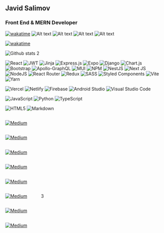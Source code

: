 <!--
**JavidSelimov12345/JavidSelimov12345** is a ✨ _special_ ✨ repository because its `README.md` (this file) appears on your GitHub profile.
https://i.ytimg.com/vi/ly3m6mv5qvg/maxresdefault.jpg
https://64.media.tumblr.com/2d0af9c90d1b1107313cc20bda01548a/tumblr_outwxnanpp1u79o2lo1_1280.gifv
https://miro.medium.com/max/1400/0*C-cPP9D2MIyeexAT.gif
Here are some ideas to get you started:

- 🔭 I’m currently working on ...
- 🌱 I’m currently improving ...
- 👯 I’m looking to collaborate on ...
- 🤔 I’m looking for help with ...
- 💬 Ask me about ...
- 📫 How to reach me: ...
- 😄 Pronouns: ...
- ⚡ Fun fact: ...
- 🌱 Favorite programming languages :  JavaScript   Python  
- 🌱 Favorite tools  :  React Django Node js
- 💬 On linkedin https://www.linkedin.com/in/javidsalim/
 - 💬 On medium https://medium.com/@cavidselimov.cs
 - ![React](https://64.media.tumblr.com/2d0af9c90d1b1107313cc20bda01548a/tumblr_outwxnanpp1u79o2lo1_1280.gifv) 
  ![](https://komarev.com/ghpvc/?username=javidselimov)
-->

## Javid Salimov
### Front End & MERN Developer

[![wakatime](https://wakatime.com/badge/user/d5de5aaf-24b1-4a23-8fd7-2b48a35fdd16.svg)](https://wakatime.com/@d5de5aaf-24b1-4a23-8fd7-2b48a35fdd16)
![Alt text](https://wakatime.com/share/@Z_Salimov/568d6676-ef2c-48c3-8fe1-73d18c964f53.svg)
![Alt text](https://wakatime.com/share/@Z_Salimov/1b5d351b-f26f-4e40-8cda-3de5f5f2be05.svg)
![Alt text](https://wakatime.com/share/@Z_Salimov/5bbfb96a-14bf-4bcb-b333-6834a55d82ae.svg)
![Alt text](https://wakatime.com/share/@Z_Salimov/57b597ab-8152-4a56-a95b-43d8b866f2d8.svg)


   
[![wakatime](https://wakatime.com/badge/user/d5de5aaf-24b1-4a23-8fd7-2b48a35fdd16.svg)](https://wakatime.com/@d5de5aaf-24b1-4a23-8fd7-2b48a35fdd16)

 ![Github stats 2](https://github-readme-stats.vercel.app/api?username=JavidSelimov&show_icons=true&theme=github_dark&title_color=#dadadad&card_width=200)
 


![React](https://img.shields.io/badge/react-%2320232a.svg?style=for-the-badge&logo=react&logoColor=%2361DAFB)
![JWT](https://img.shields.io/badge/JWT-black?style=for-the-badge&logo=JSON%20web%20tokens)
![Jinja](https://img.shields.io/badge/jinja-white.svg?style=for-the-badge&logo=jinja&logoColor=black)
![Express.js](https://img.shields.io/badge/express.js-%23404d59.svg?style=for-the-badge&logo=express&logoColor=%2361DAFB)
![Expo](https://img.shields.io/badge/expo-1C1E24?style=for-the-badge&logo=expo&logoColor=#D04A37)
	![Django](https://img.shields.io/badge/django-%23092E20.svg?style=for-the-badge&logo=django&logoColor=white)
 ![Chart.js](https://img.shields.io/badge/chart.js-F5788D.svg?style=for-the-badge&logo=chart.js&logoColor=white)
 ![Bootstrap](https://img.shields.io/badge/bootstrap-%23563D7C.svg?style=for-the-badge&logo=bootstrap&logoColor=white)
 ![Apollo-GraphQL](https://img.shields.io/badge/-ApolloGraphQL-311C87?style=for-the-badge&logo=apollo-graphql)
 	![MUI](https://img.shields.io/badge/MUI-%230081CB.svg?style=for-the-badge&logo=mui&logoColor=white)
  ![NPM](https://img.shields.io/badge/NPM-%23000000.svg?style=for-the-badge&logo=npm&logoColor=white)
  ![NestJS](https://img.shields.io/badge/nestjs-%23E0234E.svg?style=for-the-badge&logo=nestjs&logoColor=white)
  	![Next JS](https://img.shields.io/badge/Next-black?style=for-the-badge&logo=next.js&logoColor=white)
   ![NodeJS](https://img.shields.io/badge/node.js-6DA55F?style=for-the-badge&logo=node.js&logoColor=white)
   ![React Router](https://img.shields.io/badge/React_Router-CA4245?style=for-the-badge&logo=react-router&logoColor=white)
   ![Redux](https://img.shields.io/badge/redux-%23593d88.svg?style=for-the-badge&logo=redux&logoColor=white)
   ![SASS](https://img.shields.io/badge/SASS-hotpink.svg?style=for-the-badge&logo=SASS&logoColor=white)
   ![Styled Components](https://img.shields.io/badge/styled--components-DB7093?style=for-the-badge&logo=styled-components&logoColor=white)
   ![Vite](https://img.shields.io/badge/vite-%23646CFF.svg?style=for-the-badge&logo=vite&logoColor=white)
   ![Yarn](https://img.shields.io/badge/yarn-%232C8EBB.svg?style=for-the-badge&logo=yarn&logoColor=white)
   
   ![Vercel](https://img.shields.io/badge/vercel-%23000000.svg?style=for-the-badge&logo=vercel&logoColor=white)
   ![Netlify](https://img.shields.io/badge/netlify-%23000000.svg?style=for-the-badge&logo=netlify&logoColor=#00C7B7)
   ![Firebase](https://img.shields.io/badge/firebase-%23039BE5.svg?style=for-the-badge&logo=firebase)
   ![Android Studio](https://img.shields.io/badge/Android%20Studio-3DDC84.svg?style=for-the-badge&logo=android-studio&logoColor=white)
   ![Visual Studio Code](https://img.shields.io/badge/Visual%20Studio%20Code-0078d7.svg?style=for-the-badge&logo=visual-studio-code&logoColor=white)
   
   ![JavaScript](https://img.shields.io/badge/javascript-%23323330.svg?style=for-the-badge&logo=javascript&logoColor=%23F7DF1E)
   ![Python](https://img.shields.io/badge/python-3670A0?style=for-the-badge&logo=python&logoColor=ffdd54)
   ![TypeScript](https://img.shields.io/badge/typescript-%23007ACC.svg?style=for-the-badge&logo=typescript&logoColor=white)
 
   ![HTML5](https://img.shields.io/badge/html5-%23E34F26.svg?style=for-the-badge&logo=html5&logoColor=white)
   ![Markdown](https://img.shields.io/badge/markdown-%23000000.svg?style=for-the-badge&logo=markdown&logoColor=white)
 
 
  ##
[![Medium](https://miro.medium.com/v2/resize:fit:640/format:webp/1*LIZ1zcssgQomGYNaT61E8w.png)](https://medium.com/@cavidselimov.cs/currenttarget-vs-target-differences-93462ab0c7d9)
## 
  
 ##
[![Medium](https://miro.medium.com/v2/resize:fit:1200/format:webp/1*EnTcQ_ZwCfanS64UNlBowg.png)](https://medium.com/@cavidselimov.cs/this-episode-i-will-create-redux-from-scratch-and-implement-it-on-html-with-vanilla-js-for-3e2ceac23896)
## 

##
[![Medium](https://res.cloudinary.com/dwdywnfuw/image/upload/v1676052044/medium/films_from_blob_rym9qm.png)](https://medium.com/@cavidselimov.cs/download-films-from-blob-url-3e12ed351730)
##
[![Medium](https://res.cloudinary.com/dwdywnfuw/image/upload/v1676052043/medium/sanity_eagqvd.png)](https://medium.com/@cavidselimov.cs/sanity-io-2223fe0210b3)

##
[![Medium](https://res.cloudinary.com/dwdywnfuw/image/upload/v1676052403/medium/films_from_blob_f24hff.png)](https://medium.com/@cavidselimov.cs/ejs-express-web-development-e31391d22847)
##

[![Medium](https://res.cloudinary.com/dwdywnfuw/image/upload/v1676053125/medium/films_from_blob_pl3ci4.png)](https://medium.com/@cavidselimov.cs/ceo-and-react-js-3a9b1d8ac48e) <span style="margin-left:40px">3</span>


##

[![Medium](https://res.cloudinary.com/dwdywnfuw/image/upload/v1676053661/medium/films_from_blob_ohltgf.png)](https://medium.com/@cavidselimov.cs/expo-constants-65293fddef4a)


##

[![Medium](https://res.cloudinary.com/dwdywnfuw/image/upload/v1676054471/medium/films_from_blob_h1ddfr.png)](https://medium.com/@cavidselimov.cs/express-middleware-36f1a331fd8c)

